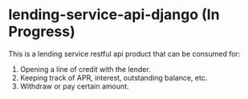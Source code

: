 # lending-service-api-django (In Progress)

This is a lending service restful api product that can be consumed for:
1. Opening a line of credit with the lender.
2. Keeping track of APR, interest, outstanding balance, etc.
3. Withdraw or pay certain amount.
